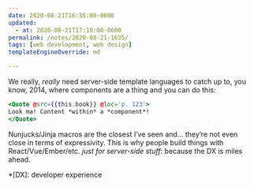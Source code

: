 ```yaml
---
date: 2020-08-21T16:35:00-0600
updated:
  - at: 2020-08-21T17:10:00-0600
permalink: /notes/2020-08-21-1635/
tags: [web development, web design]
templateEngineOverride: md

---
```


We really, *really* need server-side template languages to catch up to, you know, 2014, where components are a thing and you can do this:

```hbs
<Quote @src={{this.book}} @loc='p. 123'>
Look ma! Content *within* a *component*!
</Quote>
```

Nunjucks/Jinja macros are the closest I’ve seen and… they’re not even close in terms of expressivity. This is why people build things with React/Vue/Ember/etc. *just for server-side stuff*: because the DX is miles ahead.

*[DX]: developer experience